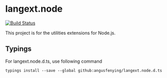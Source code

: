 # langext.node

[![Build Status](https://travis-ci.org/angusfenying/langext.node.svg?branch=master)](https://travis-ci.org/angusfenying/langext.node)

This project is for the utilities extensions for Node.js.

## Typings

For langext.node.d.ts, use following command

```
typings install --save --global github:angusfenying/langext.node.d.ts
``` 
